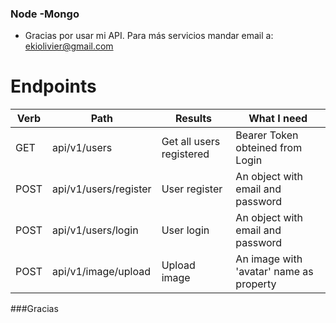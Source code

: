 ### Node -Mongo

- Gracias por usar mi API. Para más servicios mandar email a: ekiolivier@gmail.com

# Endpoints

Verb  | Path | Results | What I need
--- | --- | --- | ---
GET  | api/v1/users | Get all users registered | Bearer Token obteined from Login
POST  | api/v1/users/register | User register | An object with email and password
POST  | api/v1/users/login| User login | An object with email and password
POST  | api/v1/image/upload | Upload image | An image with 'avatar' name as property




###Gracias
